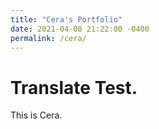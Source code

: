 ```yaml
---
title: "Cera's Portfolio"
date: 2021-04-08 21:22:00 -0400
permalink: /cera/
---
```

# Translate Test.
This is Cera.
